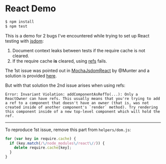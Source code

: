 # React Demo

```sh
$ npm install
$ npm test
```

This is a demo for 2 bugs I've encountered while trying to set up React testing with [jsdom](https://github.com/tmpvar/jsdom):

  1. Document context leaks between tests if the require cache is not cleared.
  2. If the require cache **is** cleared, using [refs](https://facebook.github.io/react/docs/more-about-refs.html) fails.

The 1st issue was pointed out in [MochaJsdomReact](https://github.com/Munter/MochaJsdomReact/blob/master/test/test-1.js) by @Munter and a solution is provided [here](http://stackoverflow.com/a/30544088/1247274).

But with that solution the 2nd issue arises when using refs:

```
Error: Invariant Violation: addComponentAsRefTo(...): Only a ReactOwner can have refs. This usually means that you're trying to add a ref to a component that doesn't have an owner (that is, was not created inside of another component's `render` method). Try rendering this component inside of a new top-level component which will hold the ref.
```

---

To reproduce 1st issue, remove this part from `helpers/dom.js`:

```js
for (var key in require.cache) {
  if (key.match(/\/node_modules\/react\//)) {
    delete require.cache[key];
  }
}
```
